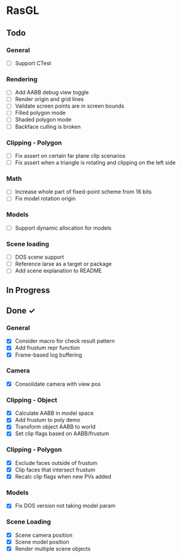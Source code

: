 # RasGL

## Todo

### General

- [ ] Support CTest

### Rendering

- [ ] Add AABB debug view toggle
- [ ] Render origin and grid lines
- [ ] Validate screen points are in screen bounds
- [ ] Filled polygon mode
- [ ] Shaded polygon mode
- [ ] Backface culling is broken

### Clipping - Polygon

- [ ] Fix assert on certain far plane clip scenarios
- [ ] Fix assert when a triangle is rotating and clipping on the left side

### Math

- [ ] Increase whole part of fixed-point scheme from 16 bits
- [ ] Fix model rotation origin

### Models

- [ ] Support dynamic allocation for models

### Scene loading

- [ ] DOS scene support
- [ ] Reference larse as a target or package
- [ ] Add scene explanation to README

## In Progress

## Done ✓

### General

- [x] Consider macro for check result pattern
- [x] Add frustum repr function
- [x] Frame-based log buffering

### Camera

- [x] Consolidate camera with view pos

### Clipping - Object

- [x] Calculate AABB in model space
- [x] Add frustum to poly demo
- [x] Transform object AABB to world
- [x] Set clip flags based on AABB/frustum

### Clipping - Polygon

- [x] Exclude faces outside of frustum
- [x] Clip faces that intersect frustum
- [x] Recalc clip flags when new PVs added

### Models

- [x] Fix DOS version not taking model param

### Scene Loading

- [x] Scene camera position
- [x] Scene model position
- [x] Render multiple scene objects
